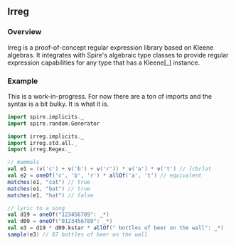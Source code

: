 ## Irreg

### Overview

Irreg is a proof-of-concept regular expression library based on Kleene
algebras. It integrates with Spire's algebraic type classes to provide regular
expression capabilities for any type that has a Kleene[_] instance.

### Example

This is a work-in-progress. For now there are a ton of imports and the syntax
is a bit bulky. It is what it is.

```scala
import spire.implicits._
import spire.random.Generator

import irreg.implicits._
import irreg.std.all._
import irreg.Regex._

// mammals
val e1 = (v('c') + v('b') + v('r')) * v('a') * v('t') // [cbr]at
val e2 = oneOf('c', 'b', 'r') * allOf('a', 't') // equivalent
matches(e1, "cat") // true
matches(e1, "bat") // true
matches(e1, "hat") // false

// lyric to a song
val d19 = oneOf("123456789": _*)
val d09 = oneOf("0123456789": _*)
val e3 = d19 * d09.kstar * allOf(" bottles of beer on the wall": _*)
sample(e3) // 87 bottles of beer on the wall

```
